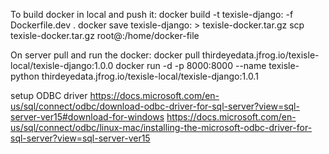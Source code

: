 To build docker in local and push it:
docker build -t texisle-django:<version> -f Dockerfile.dev .
docker save texisle-django:<version> > texisle-docker.tar.gz
scp texisle-docker.tar.gz root@<IP Address>:/home/docker-file


On server pull and run the docker:
docker pull thirdeyedata.jfrog.io/texisle-local/texisle-django:1.0.0
docker run -d -p 8000:8000 --name texisle-python thirdeyedata.jfrog.io/texisle-local/texisle-django:1.0.1

setup ODBC driver
https://docs.microsoft.com/en-us/sql/connect/odbc/download-odbc-driver-for-sql-server?view=sql-server-ver15#download-for-windows
https://docs.microsoft.com/en-us/sql/connect/odbc/linux-mac/installing-the-microsoft-odbc-driver-for-sql-server?view=sql-server-ver15